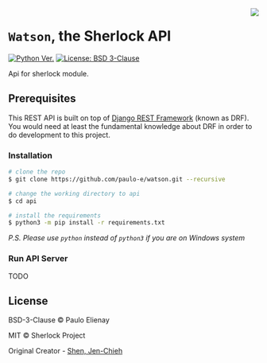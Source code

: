 <img align="right" src="https://user-images.githubusercontent.com/27065646/53551960-ae4dff80-3b3a-11e9-9075-cef786c69364.png"/>

# `Watson`, the Sherlock API

[![Python Ver.](https://img.shields.io/badge/python-%3E=_3.6-green.svg)](https://www.python.org/downloads/)
[![License: BSD 3-Clause](https://img.shields.io/badge/license-BSD%203--Clause-blue.svg)](https://github.com/TechSmith/hyde/blob/master/LICENSE.txt)

Api for sherlock module.

## Prerequisites

This REST API is built on top of [Django REST Framework](https://www.django-rest-framework.org/)
(known as DRF). You would need at least the fundamental knowledge about DRF in
order to do development to this project.

### Installation

```sh
# clone the repo
$ git clone https://github.com/paulo-e/watson.git --recursive

# change the working directory to api
$ cd api

# install the requirements
$ python3 -m pip install -r requirements.txt
```

_P.S. Please use `python` instead of `python3` if you are on Windows system_

### Run API Server

TODO

## License

BSD-3-Clause © Paulo Elienay

MIT © Sherlock Project

Original Creator - [Shen, Jen-Chieh](https://github.com/jcs090218)
